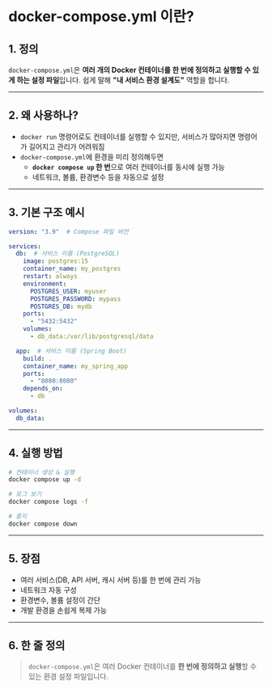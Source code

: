 
# docker-compose.yml 이란?

## 1. 정의
`docker-compose.yml`은 **여러 개의 Docker 컨테이너를 한 번에 정의하고 실행할 수 있게 하는 설정 파일**입니다.
쉽게 말해 **"내 서비스 환경 설계도"** 역할을 합니다.

---

## 2. 왜 사용하나?
- `docker run` 명령어로도 컨테이너를 실행할 수 있지만, 서비스가 많아지면 명령어가 길어지고 관리가 어려워짐
- `docker-compose.yml`에 환경을 미리 정의해두면
  - **`docker compose up` 한 번**으로 여러 컨테이너를 동시에 실행 가능
  - 네트워크, 볼륨, 환경변수 등을 자동으로 설정

---

## 3. 기본 구조 예시
```yaml
version: "3.9"  # Compose 파일 버전

services:
  db:  # 서비스 이름 (PostgreSQL)
    image: postgres:15
    container_name: my_postgres
    restart: always
    environment:
      POSTGRES_USER: myuser
      POSTGRES_PASSWORD: mypass
      POSTGRES_DB: mydb
    ports:
      - "5432:5432"
    volumes:
      - db_data:/var/lib/postgresql/data

  app:  # 서비스 이름 (Spring Boot)
    build: .
    container_name: my_spring_app
    ports:
      - "8080:8080"
    depends_on:
      - db

volumes:
  db_data:
```

---

## 4. 실행 방법
```bash
# 컨테이너 생성 & 실행
docker compose up -d

# 로그 보기
docker compose logs -f

# 중지
docker compose down
```

---

## 5. 장점
- 여러 서비스(DB, API 서버, 캐시 서버 등)를 한 번에 관리 가능
- 네트워크 자동 구성
- 환경변수, 볼륨 설정이 간단
- 개발 환경을 손쉽게 복제 가능

---

## 6. 한 줄 정의
> `docker-compose.yml`은 여러 Docker 컨테이너를 **한 번에 정의하고 실행**할 수 있는 환경 설정 파일입니다.
